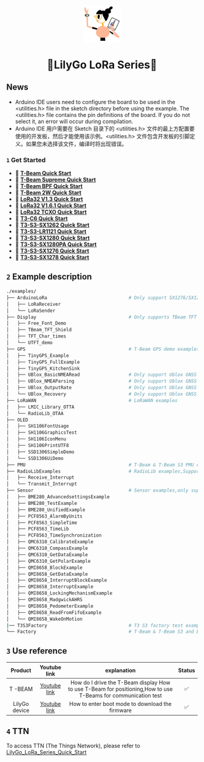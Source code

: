 <div align="center" markdown="1">
  <img src=".github/LilyGo_logo.png" alt="LilyGo logo" width="100"/>
</div>

<h1 align = "center">🌟LilyGo LoRa Series🌟</h1>

## News

- Arduino IDE users need to configure the board to be used in the <utilities.h> file in the sketch directory before using the example. The <utilities.h> file contains the pin definitions of the board. If you do not select it, an error will occur during compilation.
- Arduino IDE 用户需要在 Sketch 目录下的 <utilities.h> 文件的最上方配置要使用的开发板，然后才能使用该示例。<utilities.h> 文件包含开发板的引脚定义。如果您未选择该文件，编译时将出现错误。

### `1` Get Started

- 🔧 **[T-Beam Quick Start](./docs/en/t_beam/t_beam_hw.md)**
- 🔧 **[T-Beam Supreme Quick Start](./docs/en/t_beam_supreme/t_beam_supreme_hw.md)**
- 🔧 **[T-Beam BPF Quick Start](./docs/en/t_beam_bpf/t_beam_bpf_hw.md)**
- 🔧 **[T-Beam 2W Quick Start](./docs/en/t_beam_2w/t_beam_2w_hw.md)**
- 🔧 **[LoRa32 V1.3 Quick Start](./docs/en/t3_v13_sx1276/t3_v13_sx1276.md)**
- 🔧 **[LoRa32 V1.6.1 Quick Start](./docs/en/t3_v161_sx1276/t3_v161_sx1276_hw.md)**
- 🔧 **[LoRa32 TCXO Quick Start](./docs/en/t3_tcxo_sx1276/t3_tcxo_sx1276_hw.md)**
- 🔧 **[T3-C6 Quick Start](./docs/en/t3_c6_sx1262/t3_c6_sx1262_hw.md)**
- 🔧 **[T3-S3-SX1262 Quick Start](./docs/en/t3_s3_sx1262/t3_s3_sx1262_hw.md)**
- 🔧 **[T3-S3-LR1121 Quick Start](./docs/en/t3_s3_lr1121/t3_s3_lr1121_hw.md)**
- 🔧 **[T3-S3-SX1280 Quick Start](./docs/en/t3_s3_sx1280/t3_s3_sx1280_hw.md)**
- 🔧 **[T3-S3-SX1280PA Quick Start](./docs/en/t3_s3_sx1280pa/t3_s3_sx1280pa.md)**
- 🔧 **[T3-S3-SX1276 Quick Start](./docs/en/t3_s3_sx1276/t3_s3_sx1276_hw.md)**
- 🔧 **[T3-S3-SX1278 Quick Start](./docs/en/t3_s3_sx1278/t3_s3_sx1278_hw.md)**

## `2` Example description

```bash
./examples/
├── ArduinoLoRa                              # Only support SX1276/SX1278 radio module (仅支持 SX1276/SX1278 无线电模块)
│   ├── LoRaReceiver
│   └── LoRaSender
├── Display                                  # Only supports TBeam TFT Shield
│   ├── Free_Font_Demo
│   ├── TBeam_TFT_Shield
│   ├── TFT_Char_times
│   └── UTFT_demo
├── GPS                                      # T-Beam GPS demo examples
│   ├── TinyGPS_Example
│   ├── TinyGPS_FullExample
│   ├── TinyGPS_KitchenSink
│   ├── UBlox_BasicNMEARead                  # Only support Ublox GNSS Module           
│   ├── UBlox_NMEAParsing                    # Only support Ublox GNSS Module           
│   ├── UBlox_OutputRate                     # Only support Ublox GNSS Module      
│   └── UBlox_Recovery                       # Only support Ublox GNSS Module      
├── LoRaWAN                                  # LoRaWAN examples
│   ├── LMIC_Library_OTTA
│   └── RadioLib_OTAA
├── OLED
│   ├── SH1106FontUsage
│   ├── SH1106GraphicsTest
│   ├── SH1106IconMenu
│   ├── SH1106PrintUTF8
│   ├── SSD1306SimpleDemo
│   └── SSD1306UiDemo
├── PMU                                      # T-Beam & T-Beam S3 PMU demo examples
├── RadioLibExamples                         # RadioLib examples,Support SX1276/78/62/80...
│   ├── Receive_Interrupt
│   └── Transmit_Interrupt
├── Sensor                                   # Sensor examples,only support t-beams3-supreme
│   ├── BME280_AdvancedsettingsExample
│   ├── BME280_TestExample
│   ├── BME280_UnifiedExample
│   ├── PCF8563_AlarmByUnits
│   ├── PCF8563_SimpleTime
│   ├── PCF8563_TimeLib
│   ├── PCF8563_TimeSynchronization
│   ├── QMC6310_CalibrateExample
│   ├── QMC6310_CompassExample
│   ├── QMC6310_GetDataExample
│   ├── QMC6310_GetPolarExample
│   ├── QMI8658_BlockExample
│   ├── QMI8658_GetDataExample
│   ├── QMI8658_InterruptBlockExample
│   ├── QMI8658_InterruptExample
│   ├── QMI8658_LockingMechanismExample
│   ├── QMI8658_MadgwickAHRS
│   ├── QMI8658_PedometerExample
│   ├── QMI8658_ReadFromFifoExample
│   └── QMI8658_WakeOnMotion
|── T3S3Factory                              # T3 S3 factory test examples
└── Factory                                  # T-Beam & T-Beam S3 and BPF factory test examples
```

## `3` Use reference

|    Product    |                        Youtube  link                        |                                                   explanation                                                   | Status |
| :-----------: | :---------------------------------------------------------: | :-------------------------------------------------------------------------------------------------------------: | :----: |
|    T -BEAM    | [Youtube link](https://www.youtube.com/watch?v=Xf1Wf-aTSmc) | How do I drive the T-Beam display  How to use T-Beam for positioning,How to use T-Beams  for communication test |   ✅    |
| LilyGo device | [Youtube link](https://www.youtube.com/watch?v=f3BybP3L7ls) |                                 How to enter boot mode to download the firmware                                 |   ✅    |

## `4` TTN

To access TTN (The Things Network), please refer to [LilyGo_LoRa_Series_Quick_Start](./docs/zh/LilyGo_LoRa_Series_Quick_Start_On_TTN_zh.md)
